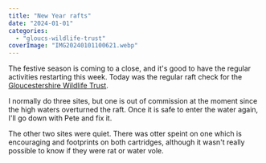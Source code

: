 ```yaml
---
title: "New Year rafts"
date: "2024-01-01"
categories: 
  - "gloucs-wildlife-trust"
coverImage: "IMG20240101100621.webp"
---
```


The festive season is coming to a close, and it's good to have the regular activities restarting this week. Today was the regular raft check for the [Gloucestershire Wildlife Trust](https://www.gloucestershirewildlifetrust.co.uk/volunteer).

I normally do three sites, but one is out of commission at the moment since the high waters overturned the raft. Once it is safe to enter the water again, I'll go down with Pete and fix it.

The other two sites were quiet. There was otter speint on one which is encouraging and footprints on both cartridges, although it wasn't really possible to know if they were rat or water vole.
